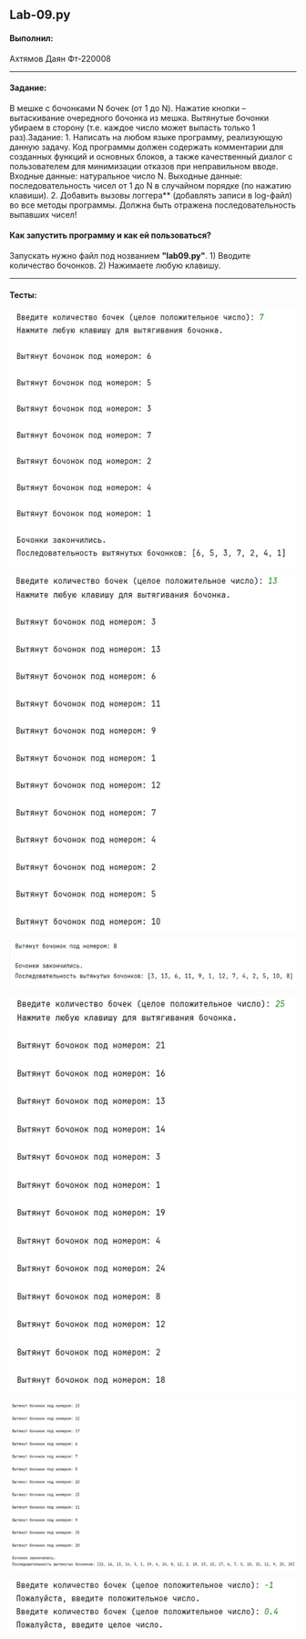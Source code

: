 ## Lab-09.py

#### Выполнил:

Ахтямов Даян Фт-220008

---

#### Задание:

В мешке с бочонками N бочек (от 1 до N). Нажатие кнопки – вытаскивание очередного бочонка из мешка. Вытянутые бочонки убираем в сторону (т.е. каждое число может выпасть только 1 раз).Задание: 1. Написать на любом языке программу, реализующую данную задачу. Код программы должен содержать комментарии для созданных функций и основных блоков, а также качественный диалог с пользователем для минимизации отказов при неправильном вводе. Входные данные: натуральное число N. Выходные данные: последовательность чисел от 1 до N в случайном порядке (по нажатию клавиши). 2. Добавить вызовы логгера** (добавлять записи в log-файл) во все методы программы. Должна быть отражена последовательность выпавших чисел!

#### Как запустить программу и как ей пользоваться?

Запускать нужно файл под нозванием  **"lab09.py"**. 1) Вводите количество бочонков. 2) Нажимаете любую клавишу.

---

#### Тесты:

![test](https://github.com/714100Dayan4ik51/lab-09/blob/main/1.png?raw=true)

![test](https://github.com/714100Dayan4ik51/lab-09/blob/main/2.png?raw=true)

![test](https://github.com/714100Dayan4ik51/lab-09/blob/main/2.1.png?raw=true)

![test](https://github.com/714100Dayan4ik51/lab-09/blob/main/3.png?raw=true)

![test](https://github.com/714100Dayan4ik51/lab-09/blob/main/3.1.png?raw=true)

![test](https://github.com/714100Dayan4ik51/lab-09/blob/main/%D0%BE%D1%88%D0%B8%D0%B1%D0%BA%D0%B8.png?raw=true)
